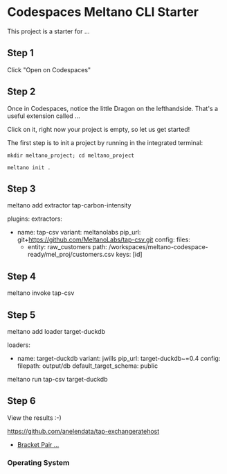 # Codespaces Meltano CLI Starter

This project is a starter for ...

## Step 1 ##
Click "Open on Codespaces"

## Step 2 ## 
Once in Codespaces, notice the little Dragon on the lefthandside. That's a useful extension called ...

Click on it, right now your project is empty, so let us get started!

The first step is to init a project by running in the integrated terminal:

`mkdir meltano_project; cd meltano_project`

`meltano init .`

## Step 3 ##

meltano add extractor tap-carbon-intensity

plugins:
  extractors:
  - name: tap-csv
    variant: meltanolabs
    pip_url: git+https://github.com/MeltanoLabs/tap-csv.git
    config:
      files:
      - entity: raw_customers
        path: /workspaces/meltano-codespace-ready/mel_proj/customers.csv
        keys: [id]


## Step 4 ##
meltano invoke tap-csv

## Step 5 ##

meltano add loader target-duckdb

  loaders:
  - name: target-duckdb
    variant: jwills
    pip_url: target-duckdb~=0.4
    config:
      filepath: output/db
      default_target_schema: public

meltano run tap-csv target-duckdb

## Step 6 ##
View the results :-) 



https://github.com/anelendata/tap-exchangeratehost


- [Bracket Pair ...]()
### Operating System
